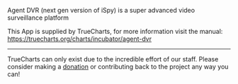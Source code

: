 Agent DVR (next gen version of iSpy) is a super advanced video surveillance platform


This App is supplied by TrueCharts, for more information visit the manual: https://truecharts.org/charts/incubator/agent-dvr

---

TrueCharts can only exist due to the incredible effort of our staff.
Please consider making a [donation](https://truecharts.org/docs/about/sponsor) or contributing back to the project any way you can!
